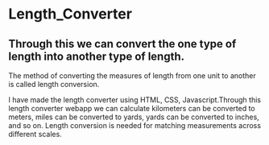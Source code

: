 # Length_Converter
## Through this we can convert the one type of length into another type of length.
The method of converting the measures of length from one unit to another is called length conversion.

I have made the length converter using HTML, CSS, Javascript.Through this length converter webapp we can calculate kilometers can be converted to meters, miles can be converted to yards, yards can be converted to inches, and so on. Length conversion is needed for matching measurements across different scales.



